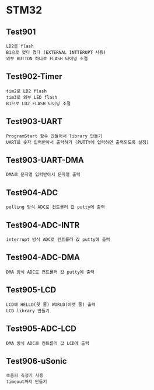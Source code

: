 # STM32
## Test901
	LD2를 flash
	B1으로 껐다 켰다 (EXTERNAL INTTERUPT 사용)
	외부 BUTTON 하나로 FLASH 타이밍 조절

## Test902-Timer
	tim2로 LD2 flash
	tim3로 외부 LED flash
	B1으로 LD2 FLASH 타이밍 조절

## Test903-UART
	ProgramStart 함수 만들어서 library 만들기
	UART로 숫자 입력받아서 출력하기 (PUTTY에 입력하면 출력되도록 설정)

## Test903-UART-DMA
	DMA로 문자열 입력받아서 문자열 출력

## Test904-ADC
	polling 방식 ADC로 컨트롤러 값 putty에 출력

## Test904-ADC-INTR
	interrupt 방식 ADC로 컨트롤러 값 putty에 출력

## Test904-ADC-DMA
	DMA 방식 ADC로 컨트롤러 값 putty에 출력

## Test905-LCD
	LCD에 HELLO(윗 줄) WORLD(아랫 줄) 출력
	LCD library 만들기

## Test905-ADC-LCD
	DMA 방식 ADC로 컨트롤러 값 LCD에 출력

## Test906-uSonic
	초음파 측정기 사용
	timeout까지 만들기
